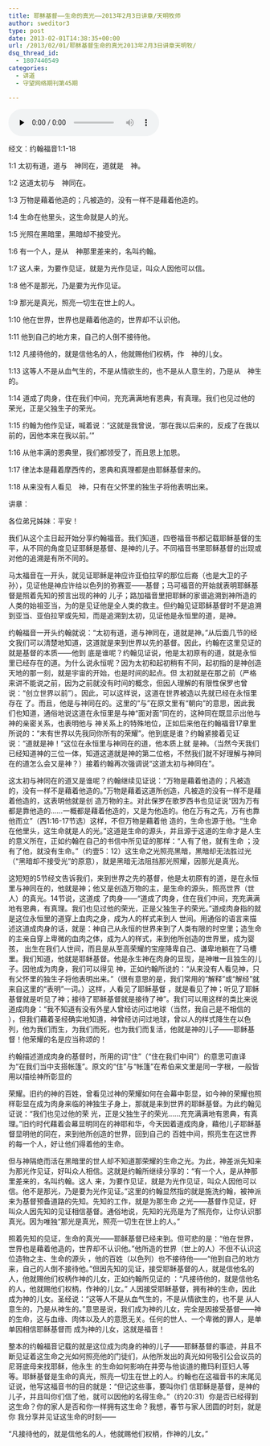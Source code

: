 ```yaml
---
title: 耶稣基督——生命的真光——2013年2月3日讲章/天明牧师
author: sweditor3
type: post
date: 2013-02-01T14:38:35+00:00
url: /2013/02/01/耶稣基督生命的真光2013年2月3日讲章天明牧/
dsq_thread_id:
  - 1807440549
categories:
  - 讲道
  - 守望网络期刊第45期

---
```

<div id="c-7591" class="grandmp3">
  <audio src="https://t5.shwchurch.org/wp-content/uploads/2013/02/20130201224510857.mp3" controls false preload="none" autobuffer="false"></audio>
</div>

经文：约翰福音1:1-18

1:1 太初有道，道与　神同在，道就是　神。
  
1:2 这道太初与　神同在。
  
1:3 万物是藉着他造的；凡被造的，没有一样不是藉着他造的。
  
1:4 生命在他里头，这生命就是人的光。
  
1:5 光照在黑暗里，黑暗却不接受光。
  
1:6 有一个人，是从　神那里差来的，名叫约翰。
  
1:7 这人来，为要作见证，就是为光作见证，叫众人因他可以信。
  
1:8 他不是那光，乃是要为光作见证。
  
1:9 那光是真光，照亮一切生在世上的人。
  
1:10 他在世界，世界也是藉着他造的，世界却不认识他。
  
1:11 他到自己的地方来，自己的人倒不接待他。
  
1:12 凡接待他的，就是信他名的人，他就赐他们权柄，作　神的儿女。
  
1:13 这等人不是从血气生的，不是从情欲生的，也不是从人意生的，乃是从　神生的。
  
1:14 道成了肉身，住在我们中间，充充满满地有恩典，有真理。我们也见过他的荣光，正是父独生子的荣光。
  
1:15 约翰为他作见证，喊着说：“这就是我曾说，‘那在我以后来的，反成了在我以前的，因他本来在我以前。’”
  
1:16 从他丰满的恩典里，我们都领受了，而且恩上加恩。
  
1:17 律法本是藉着摩西传的，恩典和真理都是由耶稣基督来的。
  
1:18 从来没有人看见　神，只有在父怀里的独生子将他表明出来。

讲章：

各位弟兄姊妹：平安！

我们从这个主日起开始分享约翰福音。我们知道，四卷福音书都记载耶稣基督的生平，从不同的角度见证耶稣是基督、是神的儿子。不同福音书里耶稣基督的出现或对他的追溯是有所不同的。

马太福音在一开头，就见证耶稣是神应许亚伯拉罕的那位后裔（也是大卫的子孙），见证他是神应许给以色列的弥赛亚——基督；马可福音的开始就表明耶稣基督是照着先知的预言出现的神的 儿子；路加福音里把耶稣的家谱追溯到神所造的人类的始祖亚当，为的是见证他是全人类的救主。但约翰见证耶稣基督时不是追溯到亚当、亚伯拉罕或先知，而是追溯到太初，见证他是永恒里的道，是神。

约翰福音一开头约翰就说：“太初有道，道与神同在，道就是神。”从后面几节的经文我们可以清楚地知道，这道就是来到世界以先的基督。因此，约翰在这里见证的就是基督的本质——他到 底是谁呢？约翰见证说，他是太初原有的道，就是永恒里已经存在的道。为什么说永恒呢？因为太初和起初稍有不同，起初指的是神创造天地的那一刻，就是宇宙的开始，也是时间的起点。但 太初就是在那之前（严格来讲不能说之前，因为之前就没有时间的概念，但因人理解的有限性保罗也曾说：“创立世界以前”）。因此，可以这样说，这道在世界被造以先就已经在永恒里存在 了。而且，他是与神同在的。这里的“与”在原文里有“朝向”的意思，因此我们也知道，通俗地说这道在永恒里是与神“面对面”同在的，这种同在既显示出他与神的亲密关系，也表明他与 神关系上的特殊地位，正如后来他在约翰福音17章里所说的：“未有世界以先我同你所有的荣耀”。他到底是谁？约翰紧接着见证说：“道就是神！”这位在永恒里与神同在的道，他本质上就 是神。（当然今天我们已经知道神的三位一体，知道这道就是神的第二位格，不然我们就不好理解与神同在的道怎么会又是神？）接着约翰再次强调说“这道太初与神同在”。

这太初与神同在的道又是谁呢？约翰继续见证说：“万物是藉着他造的；凡被造的，没有一样不是藉着他造的。”万物是藉着这道所创造，凡被造的没有一样不是藉着他造的，这表明他就是创 造万物的主。对此保罗在歌罗西书也见证说“因为万有都是靠他造的……一概都是藉着他造的，又是为他造的。他在万有之先，万有也靠他而立”（西1:16-17节选）这样，不但万物是藉着他 造的，生命也源于他。“生命在他里头，这生命就是人的光。”这道是生命的源头，并且源于这道的生命才是人生的意义所在，正如约翰在自己的书信中所见证的那样：“人有了他，就有生命 ；没有了他，就没有生命。”（约壹5：12）这生命之光照亮黑暗，黑暗却无法胜过光（“黑暗却不接受光”的原意），就是黑暗无法阻挡那光照耀，因那光是真光。

这短短的5节经文告诉我们，来到世界之先的基督，他是太初原有的道，是在永恒里与神同在的，他就是神；他又是创造万物的主，是生命的源头，照亮世界（世人）的真光。14节说，这道成 了肉身——“道成了肉身，住在我们中间，充充满满地有恩典，有真理。我们也见过他的荣光，正是父独生子的荣光。”道成肉身指的就是这位永恒里的道穿上血肉之身，成为人的样式来到人 世间。用通俗的语言来描述这道成肉身的话，就是：神自己从永恒的世界来到了人类有限的时空里；造生命的主亲自穿上卑微的血肉之体，成为人的样式，来到他所创造的世界里，成为婴孩， 出生在我们人世间，而且是从至高荣耀的宝座降卑自己、谦卑地躺在了马槽里。我们知道，他就是耶稣基督。他是永生神在肉身的显现，是神唯一且独生的儿子。因他成为肉身，我们可以得见 神，正如约翰所说的：“从来没有人看见神，只有父怀里的独生子将他表明出来。”（很有意思的是，我们常用的“解释”或“解经”就来自这里的“表明”一词。）这样，人看见了耶稣基督 ，就是看见了神；听见了耶稣基督就是听见了神；接待了耶稣基督就是接待了神”。我们可以用这样的类比来说道成肉身：“我不知道有没有外星人曾经访问过地球（当然，我自己是不相信的 ），但我们藉着圣经确实地知道，神曾经访问过地球，曾以人的样式降生在以色列，他为我们而生，为我们而死，也为我们而复活，他就是神的儿子——耶稣基督！他荣耀的名是应当称颂的！

约翰描述道成肉身的基督时，所用的词“住”（“住在我们中间”）的意思可直译为“在我们当中支搭帐篷”。原文的“住”与“帐篷”在希伯来文里是同一字根，一般皆用以描绘神所彰显的
  
荣耀。旧约的神的百姓，曾看见过神的荣耀如何在会幕中彰显，如今神的荣耀也照样彰显在成为肉身来临的神独生子身上，那就是来到世界的耶稣基督。为此约翰见证说：“我们也见过他的荣 光，正是父独生子的荣光……充充满满地有恩典，有真理。”旧约时代藉着会幕显明同在的神耶和华，今天因着道成肉身，藉他儿子耶稣基督显明他的同在，来到他所创造的世界，回到自己的 百姓中间，照亮生在这世界的每一个人，好让他们得着他的生命。

但与神隔绝而活在黑暗里的世人却不知道那荣耀的生命之光。为此，神差派先知来为那光作见证，好叫众人相信。这就是约翰所继续分享的：“有一个人，是从神那里差来的，名叫约翰。这人 来，为要作见证，就是为光作见证，叫众人因他可以信。他不是那光，乃是要为光作见证。”这里的约翰显然指的就是施洗约翰，被神派来为基督预备道路的先知。先知的工作，就是为那生命 之光——基督作见证，好叫众人因先知的见证相信基督。通俗地说，先知的光亮是为了照亮你，让你认识那真光。因为唯独“那光是真光，照亮一切生在世上的人。”

照着先知的见证，生命的真光——耶稣基督已经来到。但可悲的是：“他在世界，世界也是藉着他造的，世界却不认识他。”他所造的世界（世上的人）不但不认识这位造物之主、生命的源头 ，他的百姓（以色列）也不接待他——“他到自己的地方来，自己的人倒不接待他。”但因先知的见证，接受耶稣基督的人，就是信他名的人，他就赐他们权柄作神的儿女，正如约翰所见证的 ：“凡接待他的，就是信他名的人，他就赐他们权柄，作神的儿女。” 人因接受耶稣基督，拥有神的生命，因此成为神的儿女。圣经说：“这等人不是从血气生的，不是从情欲生的，也不是 从人意生的，乃是从神生的。”意思是说，我们成为神的儿女，完全是因接受基督——神的生命，这与血缘、肉体以及人的意愿无关。任何的世人、一个卑微的罪人，是单单因相信耶稣基督而 成为神的儿女，这就是福音！

整本的约翰福音记载的就是这位成为肉身的神的儿子——耶稣基督的事迹，并且不断见证着这生命之光如何照亮他的门徒们，从他所发出的真光如何吸引公会议员的尼哥底母来找耶稣，他永生 的生命如何影响在井旁与他谈道的撒玛利亚妇人等等。耶稣基督是生命的真光，照亮一切生在世上的人。约翰也在这福音书的末尾见证说，他写这福音书的目的就是：“但记这些事，要叫你们 信耶稣是基督，是神的儿子，并且叫你们信了他，就可以因他的名得生命。”（约20:31）你是否已经得到这生命？你的家人是否和你一样拥有这生命？我想，春节与家人团圆的时刻，就是你 我分享并见证这生命的时刻——
  
“凡接待他的，就是信他名的人，他就赐他们权柄，作神的儿女。”